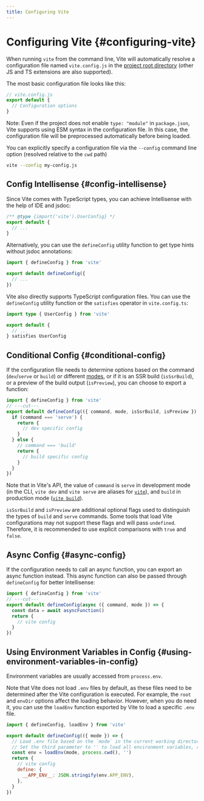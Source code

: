 ```yaml
---
title: Configuring Vite
---
```


# Configuring Vite {#configuring-vite}

When running `vite` from the command line, Vite will automatically resolve a configuration file named `vite.config.js` in the [project root directory](../guide/#index-html-and-project-root) (other JS and TS extensions are also supported).

The most basic configuration file looks like this:

```js
// vite.config.js
export default {
  // Configuration options
}
```

Note: Even if the project does not enable `type: "module"` in `package.json`, Vite supports using ESM syntax in the configuration file. In this case, the configuration file will be preprocessed automatically before being loaded.

You can explicitly specify a configuration file via the `--config` command line option (resolved relative to the `cwd` path)

```bash
vite --config my-config.js
```

## Config Intellisense {#config-intellisense}

Since Vite comes with TypeScript types, you can achieve Intellisense with the help of IDE and jsdoc:

```js
/** @type {import('vite').UserConfig} */
export default {
  // ...
}
```

Alternatively, you can use the `defineConfig` utility function to get type hints without jsdoc annotations:

```js
import { defineConfig } from 'vite'

export default defineConfig({
  // ...
})
```

Vite also directly supports TypeScript configuration files. You can use the `defineConfig` utility function or the `satisfies` operator in `vite.config.ts`:

```ts
import type { UserConfig } from 'vite'

export default {
  // ...
} satisfies UserConfig
```

## Conditional Config {#conditional-config}

If the configuration file needs to determine options based on the command (`dev`/`serve` or `build`) or different [modes](/guide/env-and-mode), or if it is an SSR build (`isSsrBuild`), or a preview of the build output (`isPreview`), you can choose to export a function:

```js twoslash
import { defineConfig } from 'vite'
// ---cut---
export default defineConfig(({ command, mode, isSsrBuild, isPreview }) => {
  if (command === 'serve') {
    return {
      // dev specific config
    }
  } else {
    // command === 'build'
    return {
      // build specific config
    }
  }
})
```

Note that in Vite's API, the value of `command` is `serve` in development mode (in the CLI, `vite dev` and `vite serve` are aliases for [`vite`](../guide/cli.md#vite)), and `build` in production mode ([`vite build`](../guide/cli.md#vite-build)).

`isSsrBuild` and `isPreview` are additional optional flags used to distinguish the types of `build` and `serve` commands. Some tools that load Vite configurations may not support these flags and will pass `undefined`. Therefore, it is recommended to use explicit comparisons with `true` and `false`.

## Async Config {#async-config}

If the configuration needs to call an async function, you can export an async function instead. This async function can also be passed through `defineConfig` for better Intellisense:

```js twoslash
import { defineConfig } from 'vite'
// ---cut---
export default defineConfig(async ({ command, mode }) => {
  const data = await asyncFunction()
  return {
    // vite config
  }
})
```

## Using Environment Variables in Config {#using-environment-variables-in-config}

Environment variables are usually accessed from `process.env`.

Note that Vite does not load `.env` files by default, as these files need to be determined after the Vite configuration is executed. For example, the `root` and `envDir` options affect the loading behavior. However, when you do need it, you can use the `loadEnv` function exported by Vite to load a specific `.env` file.

```js twoslash
import { defineConfig, loadEnv } from 'vite'

export default defineConfig(({ mode }) => {
  // Load .env file based on the `mode` in the current working directory
  // Set the third parameter to '' to load all environment variables, regardless of whether they have the `VITE_` prefix.
  const env = loadEnv(mode, process.cwd(), '')
  return {
    // vite config
    define: {
      __APP_ENV__: JSON.stringify(env.APP_ENV),
    },
  }
})
```
